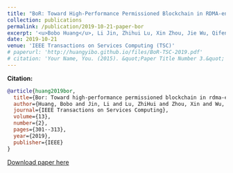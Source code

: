 ```yaml
---
title: "BoR: Toward High-Performance Permissioned Blockchain in RDMA-enabled Network"
collection: publications
permalink: /publication/2019-10-21-paper-bor
excerpt: '<u>Bobo Huang</u>, Li Jin, Zhihui Lu, Xin Zhou, Jie Wu, Qifeng Tang, Patrick CK Hung'
date: 2019-10-21
venue: 'IEEE Transactions on Services Computing (TSC)'
# paperurl: 'http://huangyibo.github.io/files/BoR-TSC-2019.pdf'
# citation: 'Your Name, You. (2015). &quot;Paper Title Number 3.&quot; <i>Journal 1</i>. 1(3).'
---
```


**Citation:**

```bib
@article{huang2019bor,
  title={Bor: Toward high-performance permissioned blockchain in rdma-enabled network},
  author={Huang, Bobo and Jin, Li and Lu, ZhiHui and Zhou, Xin and Wu, Jie and Tang, Qifeng and Hung, Patrick CK},
  journal={IEEE Transactions on Services Computing},
  volume={13},
  number={2},
  pages={301--313},
  year={2019},
  publisher={IEEE}
}
```

[Download paper here](http://huangyibo.github.io/files/BoR-TSC-2019.pdf)
